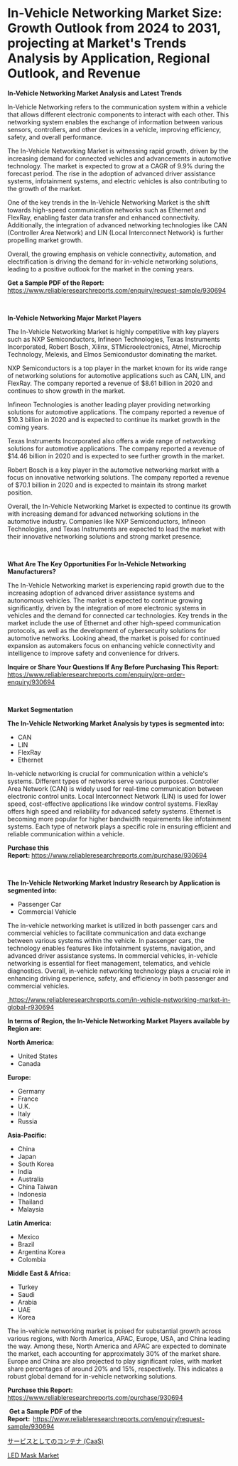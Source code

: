 <p><h1>In-Vehicle Networking Market Size: Growth Outlook from 2024 to 2031, projecting at Market's Trends Analysis by Application, Regional Outlook, and Revenue</h1></p><p><strong>In-Vehicle Networking Market Analysis and Latest Trends</strong></p>
<p><p>In-Vehicle Networking refers to the communication system within a vehicle that allows different electronic components to interact with each other. This networking system enables the exchange of information between various sensors, controllers, and other devices in a vehicle, improving efficiency, safety, and overall performance.</p><p>The In-Vehicle Networking Market is witnessing rapid growth, driven by the increasing demand for connected vehicles and advancements in automotive technology. The market is expected to grow at a CAGR of 9.9% during the forecast period. The rise in the adoption of advanced driver assistance systems, infotainment systems, and electric vehicles is also contributing to the growth of the market.</p><p>One of the key trends in the In-Vehicle Networking Market is the shift towards high-speed communication networks such as Ethernet and FlexRay, enabling faster data transfer and enhanced connectivity. Additionally, the integration of advanced networking technologies like CAN (Controller Area Network) and LIN (Local Interconnect Network) is further propelling market growth.</p><p>Overall, the growing emphasis on vehicle connectivity, automation, and electrification is driving the demand for in-vehicle networking solutions, leading to a positive outlook for the market in the coming years.</p></p>
<p><strong>Get a Sample PDF of the Report:&nbsp;</strong> <a href="https://www.reliableresearchreports.com/enquiry/request-sample/930694">https://www.reliableresearchreports.com/enquiry/request-sample/930694</a></p>
<p>&nbsp;</p>
<p><strong>In-Vehicle Networking Major Market Players</strong></p>
<p><p>The In-Vehicle Networking Market is highly competitive with key players such as NXP Semiconductors, Infineon Technologies, Texas Instruments Incorporated, Robert Bosch, Xilinx, STMicroelectronics, Atmel, Microchip Technology, Melexis, and Elmos Semicondustor dominating the market.</p><p>NXP Semiconductors is a top player in the market known for its wide range of networking solutions for automotive applications such as CAN, LIN, and FlexRay. The company reported a revenue of $8.61 billion in 2020 and continues to show growth in the market.</p><p>Infineon Technologies is another leading player providing networking solutions for automotive applications. The company reported a revenue of $10.3 billion in 2020 and is expected to continue its market growth in the coming years.</p><p>Texas Instruments Incorporated also offers a wide range of networking solutions for automotive applications. The company reported a revenue of $14.46 billion in 2020 and is expected to see further growth in the market.</p><p>Robert Bosch is a key player in the automotive networking market with a focus on innovative networking solutions. The company reported a revenue of $70.1 billion in 2020 and is expected to maintain its strong market position.</p><p>Overall, the In-Vehicle Networking Market is expected to continue its growth with increasing demand for advanced networking solutions in the automotive industry. Companies like NXP Semiconductors, Infineon Technologies, and Texas Instruments are expected to lead the market with their innovative networking solutions and strong market presence.</p></p>
<p>&nbsp;</p>
<p><strong>What Are The Key Opportunities For In-Vehicle Networking Manufacturers?</strong></p>
<p><p>The In-Vehicle Networking market is experiencing rapid growth due to the increasing adoption of advanced driver assistance systems and autonomous vehicles. The market is expected to continue growing significantly, driven by the integration of more electronic systems in vehicles and the demand for connected car technologies. Key trends in the market include the use of Ethernet and other high-speed communication protocols, as well as the development of cybersecurity solutions for automotive networks. Looking ahead, the market is poised for continued expansion as automakers focus on enhancing vehicle connectivity and intelligence to improve safety and convenience for drivers.</p></p>
<p><strong>Inquire or Share Your Questions If Any Before Purchasing This Report:</strong> <a href="https://www.reliableresearchreports.com/enquiry/pre-order-enquiry/930694">https://www.reliableresearchreports.com/enquiry/pre-order-enquiry/930694</a></p>
<p>&nbsp;</p>
<p><strong>Market Segmentation</strong></p>
<p><strong>The In-Vehicle Networking Market Analysis by types is segmented into:</strong></p>
<p><ul><li>CAN</li><li>LIN</li><li>FlexRay</li><li>Ethernet</li></ul></p>
<p><p>In-vehicle networking is crucial for communication within a vehicle's systems. Different types of networks serve various purposes. Controller Area Network (CAN) is widely used for real-time communication between electronic control units. Local Interconnect Network (LIN) is used for lower speed, cost-effective applications like window control systems. FlexRay offers high speed and reliability for advanced safety systems. Ethernet is becoming more popular for higher bandwidth requirements like infotainment systems. Each type of network plays a specific role in ensuring efficient and reliable communication within a vehicle.</p></p>
<p><strong>Purchase this Report:&nbsp;</strong><a href="https://www.reliableresearchreports.com/purchase/930694">https://www.reliableresearchreports.com/purchase/930694</a></p>
<p>&nbsp;</p>
<p><strong>The In-Vehicle Networking Market Industry Research by Application is segmented into:</strong></p>
<p><ul><li>Passenger Car</li><li>Commercial Vehicle</li></ul></p>
<p><p>The in-vehicle networking market is utilized in both passenger cars and commercial vehicles to facilitate communication and data exchange between various systems within the vehicle. In passenger cars, the technology enables features like infotainment systems, navigation, and advanced driver assistance systems. In commercial vehicles, in-vehicle networking is essential for fleet management, telematics, and vehicle diagnostics. Overall, in-vehicle networking technology plays a crucial role in enhancing driving experience, safety, and efficiency in both passenger and commercial vehicles.</p></p>
<p><a href="https://www.reliableresearchreports.com/in-vehicle-networking-market-in-global-r930694">&nbsp;https://www.reliableresearchreports.com/in-vehicle-networking-market-in-global-r930694</a></p>
<p><strong>In terms of Region, the In-Vehicle Networking Market Players available by Region are:</strong></p>
<p>
    <p> <strong> North America: </strong>
        <ul>
            <li>United States</li>
            <li>Canada</li>
        </ul>
        </p> 
    <p> <strong> Europe: </strong>
        <ul>
            <li>Germany</li>
            <li>France</li>
            <li>U.K.</li>
            <li>Italy</li>
            <li>Russia</li>
        </ul>
        </p> 
    <p> <strong> Asia-Pacific: </strong>
        <ul>
            <li>China</li>
            <li>Japan</li>
            <li>South Korea</li>
            <li>India</li>
            <li>Australia</li>
            <li>China Taiwan</li>
            <li>Indonesia</li>
            <li>Thailand</li>
            <li>Malaysia</li>
        </ul>
        </p> 
    <p> <strong> Latin America: </strong>
        <ul>
            <li>Mexico</li>
            <li>Brazil</li>
            <li>Argentina Korea</li>
            <li>Colombia</li>
        </ul>
        </p> 
    <p> <strong> Middle East & Africa: </strong>
        <ul>
            <li>Turkey</li>
            <li>Saudi</li>
            <li>Arabia</li>
            <li>UAE</li>
            <li>Korea</li>
        </ul>
    </p>
    </p>
<p><p>The in-vehicle networking market is poised for substantial growth across various regions, with North America, APAC, Europe, USA, and China leading the way. Among these, North America and APAC are expected to dominate the market, each accounting for approximately 30% of the market share. Europe and China are also projected to play significant roles, with market share percentages of around 20% and 15%, respectively. This indicates a robust global demand for in-vehicle networking solutions.</p></p>
<p><strong>Purchase this Report: </strong><a href="https://www.reliableresearchreports.com/purchase/930694">https://www.reliableresearchreports.com/purchase/930694</a></p>
<p>&nbsp;<strong>Get a Sample PDF of the Report:&nbsp;&nbsp;</strong><a href="https://www.reliableresearchreports.com/enquiry/request-sample/930694">https://www.reliableresearchreports.com/enquiry/request-sample/930694</a></p>
<p><strong></strong></p>
<p><p><a href="https://github.com/KenyonJohns/Market-Research-Report-List-1/blob/main/363361183979.md">サービスとしてのコンテナ (CaaS)</a></p><p><a href="https://issuu.com/reportprime-2/docs/led-mask-market-size-2030.pptx">LED Mask Market</a></p></p>